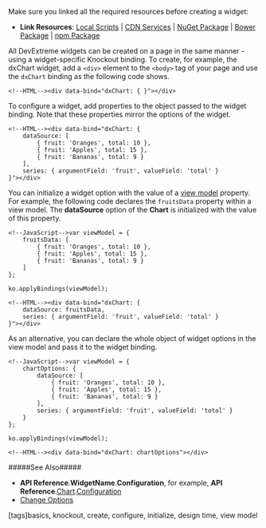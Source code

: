 Make sure you linked all the required resources before creating a widget:

- **Link Resources**: [Local Scripts](/concepts/00%20Getting%20Started/01%20Installation/01%20Local%20Scripts.md '/Documentation/Guide/Getting_Started/Installation/Local_Scripts/') | [CDN Services](/concepts/00%20Getting%20Started/01%20Installation/05%20CDN%20Services '/Documentation/Guide/Getting_Started/Installation/CDN_Services/') | [NuGet Package](/concepts/00%20Getting%20Started/01%20Installation/10%20NuGet%20Package.md '/Documentation/Guide/Getting_Started/Installation/NuGet_Package/') | [Bower Package](/concepts/00%20Getting%20Started/01%20Installation/15%20Bower%20Package.md '/Documentation/Guide/Getting_Started/Installation/Bower_Package/') | [npm Package](/concepts/00%20Getting%20Started/01%20Installation/20%20npm%20Package.md '/Documentation/Guide/Getting_Started/Installation/npm_Package/')

All DevExtreme widgets can be created on a page in the same manner - using a widget-specific Knockout binding. To create, for example, the dxChart widget, add a `<div>` element to the `<body>` tag of your page and use the `dxChart` binding as the following code shows.

    <!--HTML--><div data-bind="dxChart: { }"></div>

To configure a widget, add properties to the object passed to the widget binding. Note that these properties mirror the options of the widget.

    <!--HTML--><div data-bind="dxChart: {
        dataSource: [
            { fruit: 'Oranges', total: 10 },
            { fruit: 'Apples', total: 15 },
            { fruit: 'Bananas', total: 9 }
		],
		series: { argumentField: 'fruit', valueField: 'total' }
    }"></div>

You can initialize a widget option with the value of a [view model](https://knockoutjs.com/documentation/observables.html#mvvm-and-view-models) property. For example, the following code declares the `fruitsData` property within a view model. The **dataSource** option of the **Chart** is initialized with the value of this property.

    <!--JavaScript-->var viewModel = {
		fruitsData: [
            { fruit: 'Oranges', total: 10 },
            { fruit: 'Apples', total: 15 },
            { fruit: 'Bananas', total: 9 }
        ]
	};

	ko.applyBindings(viewModel);

<!---->

    <!--HTML--><div data-bind="dxChart: {
        dataSource: fruitsData,
		series: { argumentField: 'fruit', valueField: 'total' }
    }"></div>

As an alternative, you can declare the whole object of widget options in the view model and pass it to the widget binding.

    <!--JavaScript-->var viewModel = {
        chartOptions: {
            dataSource: [
                { fruit: 'Oranges', total: 10 },
                { fruit: 'Apples', total: 15 },
                { fruit: 'Bananas', total: 9 }
            ],
            series: { argumentField: 'fruit', valueField: 'total' }
        }
	};

	ko.applyBindings(viewModel);

<!---->

    <!--HTML--><div data-bind="dxChart: chartOptions"></div>

#####See Also#####
- **API Reference**.**WidgetName**.**Configuration**, for example, **API Reference**.[Chart](/api-reference/20%20Data%20Visualization%20Widgets/dxChart '/Documentation/ApiReference/Data_Visualization_Widgets/dxChart').[Configuration](/api-reference/20%20Data%20Visualization%20Widgets/dxChart/1%20Configuration '/Documentation/ApiReference/Data_Visualization_Widgets/dxChart/Configuration/')
- [Change Options](/concepts/00%20Getting%20Started/25%20Widget%20Basics%20-%20Knockout/05%20Change%20Options.md '/Documentation/Guide/Getting_Started/Widget_Basics_-_Knockout/Change_Options')

[tags]basics, knockout, create, configure, initialize, design time, view model